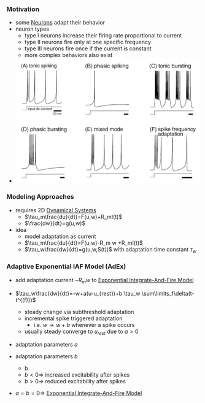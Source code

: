 ### Motivation
+ some [Neurons](Neurons/Neurons.md) adapt their behavior
+ neuron types
	+ type I neurons increase their firing rate proportional to current
	+ type II neurons fire only at one specific frequency
	+ type III neurons fire once if the current is constant
	+ more complex behaviors also exist
+ ![](../../../../z_images/Pasted%20image%2020250616151154.png)
### Modeling Approaches
+ requires 2D [Dynamical Systems](Dynamical%20Systems.md)
	+ $\tau_m\frac{du}{dt}=F(u,w)+R_mI(t)$
	+ $\frac{dw}{dt}=g(u,w)$
+ idea
	+ model adaptation as current
	+ $\tau_m\frac{du}{dt}=F(u,w)-R_m w +R_mI(t)$
	+ $\tau_w\frac{dw}{dt}=g(u,w,S(t))$ with adaptation time constant $\tau_w$
### Adaptive Exponential IAF Model (AdEx)
+ add adaptation current $-R_m w$ to [Exponential Integrate-And-Fire Model](Exponential%20Integrate-And-Fire%20Model.md)
+ $\tau_w\frac{dw}{dt}=-w+a(u-u_{rest})+b \tau_w \sum\limits_f\delta(t-t^{(f)})$
	+ steady change via subthreshold adaptation
	+ incremental spike triggered adaptation
		+ i.e. $w\rightarrow w+b$ whenever a spike occurs
	+ usually steady converge to $u_{rest}$ due to $a>0$
+ adaptation parameters $a$
+ adaptation parameters $b$
	
	+ b
	+ $b<0\Rightarrow$ increased excitability after spikes
	+ $b>0\Rightarrow$ reduced excitability after spikes
+ $a=b=0\Rightarrow$ [Exponential Integrate-And-Fire Model](Exponential%20Integrate-And-Fire%20Model.md)

